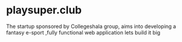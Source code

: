 # playsuper.club
The startup sponsored by Collegeshala group, aims into developing a fantasy e-sport ,fully functional web application 
lets build it big
